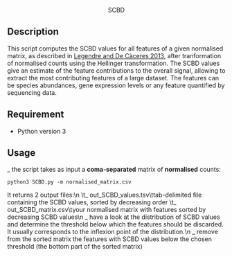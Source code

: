 <p align="center">
SCBD
</p>

## Description

This script computes the SCBD values for all features of a given normalised matrix, as described in <a href="https://onlinelibrary.wiley.com/doi/abs/10.1111/ele.12141">Legendre and De Càceres 2013</a>, after tranformation of normalised counts using the Hellinger transformation.
The SCBD values give an estimate of the feature contributions to the overall signal, allowing to extract the most contributing features of a large dataset. The features can be species abundances, gene expression levels or any feature quantified by sequencing data. 


## Requirement
- Python version 3


## Usage
_ the script takes as input a <b>coma-separated</b> matrix of <b>normalised</b> counts:
```
python3 SCBD.py -m normalised_matrix.csv
```
It returns 2 output files:\n
\t_ out_SCBD_values.tsv\ttab-delimited file containing the SCBD values, sorted by decreasing order
\t_ out_SCBD_matrix.csv\tyour normalised matrix with features sorted by decreasing SCBD values\n
_ have a look at the distribution of SCBD values and determine the threshold below which the features should be discarded. It usually corresponds to the inflexion point of the distribution.\n
_ remove from the sorted matrix the features with SCBD values below the chosen threshold (the bottom part of the sorted matrix)
